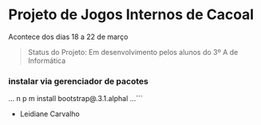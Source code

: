 # Projeto de Jogos Internos de Cacoal
Acontece dos dias 18 a 22 de março
> Status do Projeto: Em desenvolvimento pelos alunos do 3º A de Informática
### instalar via gerenciador de pacotes
...
n p m install bootstrap@.3.1.alphal
...```
* Leidiane Carvalho

